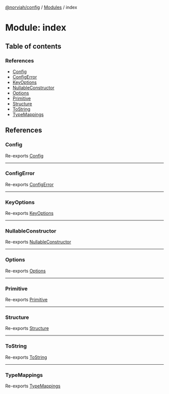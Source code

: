 [@norviah/config](../README.md) / [Modules](../modules.md) / index

# Module: index

## Table of contents

### References

- [Config](index-1.md#config)
- [ConfigError](index-1.md#configerror)
- [KeyOptions](index-1.md#keyoptions)
- [NullableConstructor](index-1.md#nullableconstructor)
- [Options](index-1.md#options)
- [Primitive](index-1.md#primitive)
- [Structure](index-1.md#structure)
- [ToString](index-1.md#tostring)
- [TypeMappings](index-1.md#typemappings)

## References

### Config

Re-exports [Config](../classes/structs_Config.Config.md)

___

### ConfigError

Re-exports [ConfigError](../classes/structs_ConfigError.ConfigError.md)

___

### KeyOptions

Re-exports [KeyOptions](types_Structure.md#keyoptions)

___

### NullableConstructor

Re-exports [NullableConstructor](types_NullableConstructor.md#nullableconstructor)

___

### Options

Re-exports [Options](types_Options.md#options)

___

### Primitive

Re-exports [Primitive](types_Primitive.md#primitive)

___

### Structure

Re-exports [Structure](types_Structure.md#structure)

___

### ToString

Re-exports [ToString](types_Primitive.md#tostring)

___

### TypeMappings

Re-exports [TypeMappings](types_Primitive.md#typemappings)
